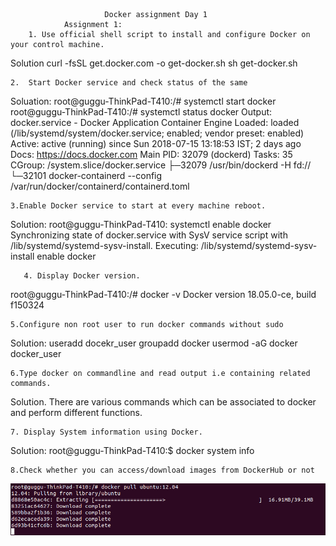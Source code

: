           				 Docker assignment Day 1
       			Assignment 1:
    	1. Use official shell script to install and configure Docker on your control machine.
Solution
	 curl -fsSL get.docker.com -o get-docker.sh
	  sh get-docker.sh
	
	2.	Start Docker service and check status of the same
	
Soluation:
	root@guggu-ThinkPad-T410:/# systemctl start docker
	root@guggu-ThinkPad-T410:/# systemctl status docker
		Output:
			docker.service - Docker Application Container Engine
   			Loaded: loaded (/lib/systemd/system/docker.service; enabled; vendor 	preset: enabled)
   			Active: active (running) since Sun 2018-07-15 13:18:53 IST; 2 days ago
     			Docs: https://docs.docker.com
 			Main PID: 32079 (dockerd)
    			Tasks: 35
   			CGroup: /system.slice/docker.service
           		├─32079 /usr/bin/dockerd -H fd://
           		└─32101 docker-containerd --config /var/run/docker/containerd/containerd.toml

	3.Enable Docker service to start at every machine reboot.

Solution:
root@guggu-ThinkPad-T410: systemctl enable docker
Synchronizing state of docker.service with SysV service script with /lib/systemd/systemd-sysv-install.
Executing: /lib/systemd/systemd-sysv-install enable docker

       4. Display Docker version.
root@guggu-ThinkPad-T410:/# docker -v
		Docker version 18.05.0-ce, build f150324
   
	5.Configure non root user to run docker commands without sudo
	
Solution:
			useradd docekr_user
			groupadd docker
			usermod -aG docker docker_user
	
	6.Type docker on commandline and read output i.e containing related commands.

Solution. There are various commands which can be associated to docker and perform different functions.
	
	7. Display System information using Docker.

Solution:
		root@guggu-ThinkPad-T410:$ docker system info

	
	8.Check whether you can access/download images from DockerHub or not
	
  ![](https://github.com/navdeepmanchanda/Assignments/blob/master/docker_day1/media/docker_assign_1.png)
